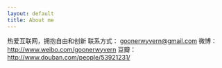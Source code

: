 ```yaml
---
layout: default
title: About me
---
```

热爱互联网，拥抱自由和创新
联系方式： goonerwyvern@gmail.com
微博： http://www.weibo.com/goonerwyvern
豆瓣： http://www.douban.com/people/53921231/